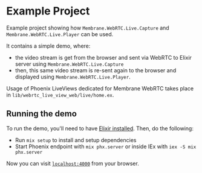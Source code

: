 # Example Project

Example project showing how `Membrane.WebRTC.Live.Capture` and `Membrane.WebRTC.Live.Player` can be used.

It contains a simple demo, where:
 - the video stream is get from the browser and sent via WebRTC to Elixir server using `Membrane.WebRTC.Live.Capture`
 - then, this same video stream is re-sent again to the browser and displayed using `Membrane.WebRTC.Live.Player`.

Usage of Phoenix LiveViews dedicated for Membrane WebRTC takes place in `lib/webrtc_live_view_web/live/home.ex`.

## Running the demo

To run the demo, you'll need to have [Elixir installed](https://elixir-lang.org/install.html). Then, do the following:

  * Run `mix setup` to install and setup dependencies
  * Start Phoenix endpoint with `mix phx.server` or inside IEx with `iex -S mix phx.server`

Now you can visit [`localhost:4000`](http://localhost:4000) from your browser.
